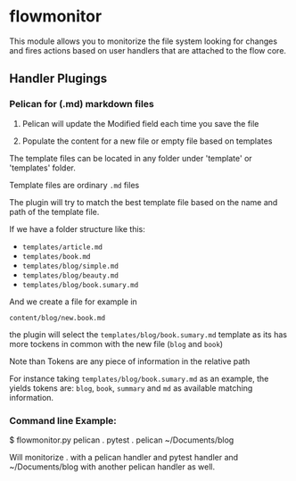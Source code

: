 # flowmonitor
This module allows you to monitorize the file system looking for changes and fires actions based on user handlers that are attached to the flow core.

## Handler Plugings

###  Pelican for (.md) markdown files

1. Pelican will update the Modified field each time you save the file

2. Populate the content for a new file or empty file based on templates

The template files can be located in any folder under 'template' or 'templates' folder.

Template files are ordinary `.md` files

The plugin will try to match the best template file based on the name and path of the template file.

If we have a folder structure like this:

- `templates/article.md`
- `templates/book.md`
- `templates/blog/simple.md`
- `templates/blog/beauty.md`
- `templates/blog/book.sumary.md`


And we create a file for example in

`content/blog/new.book.md`

the plugin will select the `templates/blog/book.sumary.md` template as its has more tockens in common with the new file (`blog` and `book`)

Note than Tokens are any piece of information in the relative path

For instance taking `templates/blog/book.sumary.md` as an example, the yields tokens are: `blog`, `book`, `summary` and `md` as available matching information.



### Command line Example:

  $ flowmonitor.py pelican . pytest . pelican ~/Documents/blog


Will monitorize . with a pelican handler and pytest handler and ~/Documents/blog with another pelican handler as well.
